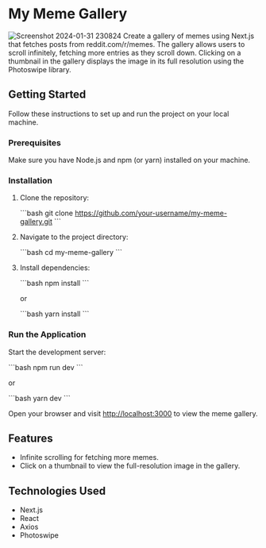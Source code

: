 # My Meme Gallery
![Screenshot 2024-01-31 230824](https://github.com/PritiLohra/gallery-of-memes/assets/134883908/4446aa26-8f58-44ce-a0b0-8aca81e419b3)
Create a gallery of memes using Next.js that fetches posts from reddit.com/r/memes. The gallery allows users to scroll infinitely, fetching more entries as they scroll down. Clicking on a thumbnail in the gallery displays the image in its full resolution using the Photoswipe library.

## Getting Started

Follow these instructions to set up and run the project on your local machine.

### Prerequisites

Make sure you have Node.js and npm (or yarn) installed on your machine.

### Installation

1. Clone the repository:

   \`\`\`bash
   git clone https://github.com/your-username/my-meme-gallery.git
   \`\`\`

2. Navigate to the project directory:

   \`\`\`bash
   cd my-meme-gallery
   \`\`\`

3. Install dependencies:

   \`\`\`bash
   npm install
   \`\`\`

   or

   \`\`\`bash
   yarn install
   \`\`\`

### Run the Application

Start the development server:

\`\`\`bash
npm run dev
\`\`\`

or

\`\`\`bash
yarn dev
\`\`\`

Open your browser and visit [http://localhost:3000](http://localhost:3000) to view the meme gallery.

## Features

- Infinite scrolling for fetching more memes.
- Click on a thumbnail to view the full-resolution image in the gallery.

## Technologies Used

- Next.js
- React
- Axios
- Photoswipe

